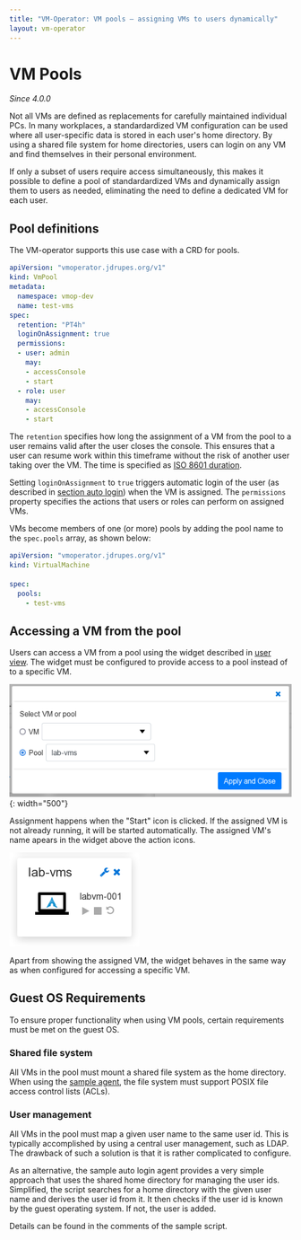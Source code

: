 ```yaml
---
title: "VM-Operator: VM pools — assigning VMs to users dynamically"
layout: vm-operator
---
```


# VM Pools

*Since 4.0.0*

Not all VMs are defined as replacements for carefully maintained
individual PCs. In many workplaces, a standardardized VM configuration
can be used where all user-specific data is stored in each user's home
directory. By using a shared file system for home directories, users
can login on any VM and find themselves in their personal
environment.

If only a subset of users require access simultaneously, this makes it
possible to define a pool of standardardized VMs and dynamically assign
them to users as needed, eliminating the need to define a dedicated VM
for each user.

## Pool definitions

The VM-operator supports this use case with a CRD for pools.

```yaml
apiVersion: "vmoperator.jdrupes.org/v1"
kind: VmPool
metadata:
  namespace: vmop-dev
  name: test-vms
spec:
  retention: "PT4h"
  loginOnAssignment: true
  permissions:
  - user: admin
    may:
    - accessConsole
    - start
  - role: user
    may:
    - accessConsole
    - start
```

The `retention` specifies how long the assignment of a VM from the pool to
a user remains valid after the user closes the console. This ensures that
a user can resume work within this timeframe without the risk of another
user taking over the VM. The time is specified as
[ISO 8601 duration](https://en.wikipedia.org/wiki/ISO_8601#Durations).

Setting `loginOnAssignment` to `true` triggers automatic login of the
user (as described in [section auto login](auto-login.html)) when
the VM is assigned. The `permissions` property specifies the actions
that users or roles can perform on assigned VMs.

VMs become members of one (or more) pools by adding the pool name to
the `spec.pools` array, as shown below:

```yaml
apiVersion: "vmoperator.jdrupes.org/v1"
kind: VirtualMachine

spec:
  pools:
    - test-vms
```

## Accessing a VM from the pool

Users can access a VM from a pool using the widget described in
[user view](user-gui.html). The widget must be configured to
provide access to a pool instead of to a specific VM.

![VM Access configuration](ConfigAccess-preview.png){: width="500"}

Assignment happens when the "Start" icon is clicked. If the assigned VM
is not already running, it will be started automatically. The assigned
VM's name apears in the widget above the action icons.

![VM Access via pool](PoolAccess-preview.png)

Apart from showing the assigned VM, the widget behaves in the same way
as when configured for accessing a specific VM.

## Guest OS Requirements

To ensure proper functionality when using VM pools, certain requirements
must be met on the guest OS.

### Shared file system

All VMs in the pool must mount a shared file system as the home directory.
When using the
[sample agent](https://github.com/mnlipp/VM-Operator/tree/main/dev-example/vmop-agent),
the file system must support POSIX file access control lists (ACLs).

### User management

All VMs in the pool must map a given user name to the same user
id. This is typically accomplished by using a central user management,
such as LDAP. The drawback of such a solution is that it is rather
complicated to configure.

As an alternative, the sample auto login agent provides a very simple
approach that uses the shared home directory for managing the user ids.
Simplified, the script searches for a home directory with the given user
name and derives the user id from it. It then checks if the user id is
known by the guest operating system. If not, the user is added.

Details can be found in the comments of the sample script.
